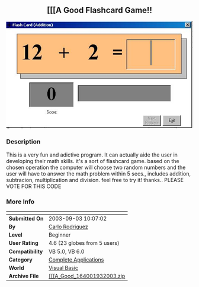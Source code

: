 ﻿<div align="center">

## \[\[\[A Good Flashcard Game\!\!

<img src="PIC200393024567921.jpg">
</div>

### Description

This is a very fun and adictive program. It can actually aide the user in developing their math skills. it's a sort of flashcard game. based on the chosen operation the computer will choose two random numbers and the user will have to answer the math problem within 5 secs., includes addition, subtracion, multiplication and division. feel free to try it! thanks.. PLEASE VOTE FOR THIS CODE
 
### More Info
 


<span>             |<span>
---                |---
**Submitted On**   |2003-09-03 10:07:02
**By**             |[Carlo Rodriguez](https://github.com/Planet-Source-Code/PSCIndex/blob/master/ByAuthor/carlo-rodriguez.md)
**Level**          |Beginner
**User Rating**    |4.6 (23 globes from 5 users)
**Compatibility**  |VB 5\.0, VB 6\.0
**Category**       |[Complete Applications](https://github.com/Planet-Source-Code/PSCIndex/blob/master/ByCategory/complete-applications__1-27.md)
**World**          |[Visual Basic](https://github.com/Planet-Source-Code/PSCIndex/blob/master/ByWorld/visual-basic.md)
**Archive File**   |[\[\[\[A\_Good\_164001932003\.zip](https://github.com/Planet-Source-Code/carlo-rodriguez-a-good-flashcard-game__1-48192/archive/master.zip)








